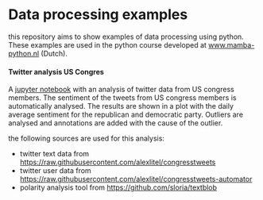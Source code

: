 # Data processing examples
this repository aims to show examples of data processing using python. 
These examples are used in the python course developed at www.mamba-python.nl (Dutch).

#### Twitter analysis US Congres

A  [jupyter notebook](congress_twitter_analysis/congress_twitter_analysis.ipynb) with an analysis of twitter data from US congress members.
The sentiment of the tweets from US congress members is automatically analysed. 
The results are shown in a plot with the daily average sentiment for the republican and democratic party. 
Outliers are analysed and annotations are added with the cause of the outlier.

the following sources are used for this analysis:
- twitter text data from https://raw.githubusercontent.com/alexlitel/congresstweets
- twitter user data from https://raw.githubusercontent.com/alexlitel/congresstweets-automator
- polarity analysis tool from https://github.com/sloria/textblob